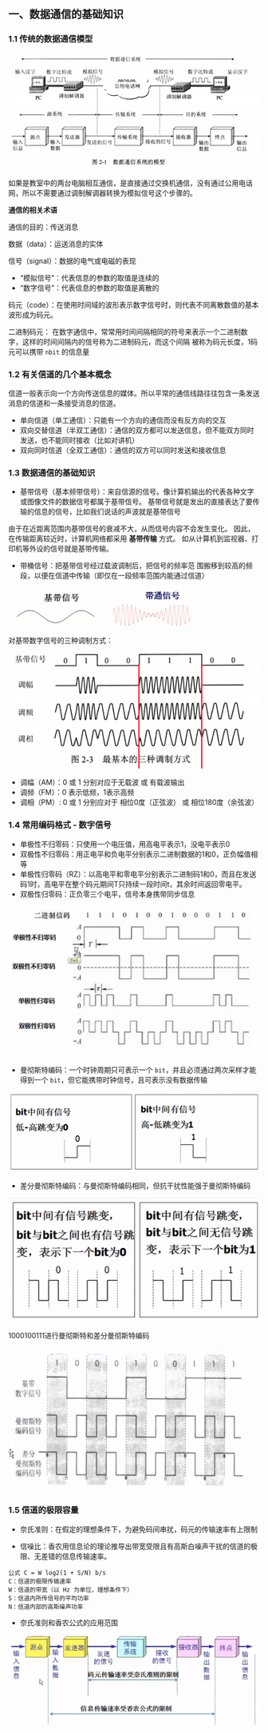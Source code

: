 ## 一、数据通信的基础知识

### 1.1 传统的数据通信模型

![computer-01.png](/doc/imgs/computer/computer-01.png)

如果是教室中的两台电脑相互通信，是直接通过交换机通信，没有通过公用电话网，所以不需要通过调制解调器转换为模拟信号这个步骤的。

**通信的相关术语**

通信的目的：传送消息

数据（data）：运送消息的实体

信号（signal）：数据的电气或电磁的表现
* “模拟信号”：代表信息的参数的取值是连续的
* “数字信号”：代表信息的参数的取值是离散的

码元（code）：在使用时间域的波形表示数字信号时，则代表不同离散数值的基本波形成为码元。

二进制码元： 在数字通信中，常常用时间间隔相同的符号来表示一个二进制数字，这样的时间间隔内的信号称为二进制码元，而这个间隔
被称为码元长度，1码元可以携带 `nbit` 的信息量

### 1.2 有关信道的几个基本概念

信道一般表示向一个方向传送信息的媒体。所以平常的通信线路往往包含一条发送消息的信道和一条接受消息的信道。

* 单向信道（单工通信）：只能有一个方向的通信而没有反方向的交互
* 双向交替信道（半双工通信）：通信的双方都可以发送信息，但不能双方同时发送，也不能同时接收（比如对讲机）
* 双向同时信道（全双工通信）：通信的双方可以同时发送和接收信息

### 1.3 数据通信的基础知识

* 基带信号（基本频带信号）：来自信源的信号。像计算机输出的代表各种文字或图像文件的数据信号都属于基带信号。
基带信号就是发出的直接表达了要传输的信息的信号，比如我们说话的声波就是基带信号

由于在近距离范围内基带信号的衰减不大，从而信号内容不会发生变化。
因此，在传输距离较近时，计算机网络都采用 **基带传输** 方式。
如从计算机到监视器、打印机等外设的信号就是基带传输。

* 带桶信号：把基带信号经过载波调制后，把信号的频率范 围搬移到较高的频段，以便在信道中传输（即仅在一段频率范围内能通过信道）

![computer-02.png](/doc/imgs/computer/computer-02.png)

对基带数字信号的三种调制方式：

![computer-03.png](/doc/imgs/computer/computer-03.png)

* 调幅（AM）：0 或 1 分别对应于无载波 或 有载波输出
* 调频（FM）：0 表示低频，1表示高频
* 调相（PM）: 0 或 1 分别应对于 相位0度（正弦波） 或 相位180度（余弦波）

### 1.4 常用编码格式 - 数字信号

* 单极性不归零码：只使用一个电压值，用高电平表示1，没电平表示0
* 双极性不归零码：用正电平和负电平分别表示二进制数据的1和0，正负幅值相等
* 单极性归零码（RZ）：以高电平和零电平分别表示二进制码1和0，而且在发送码1时，高电平在整个码元期间T只持续一段时间t，其余时间返回零电平。
* 双极性归零码：正负零三个电平，信号本身携带同步信息

![computer-04.png](/doc/imgs/computer/computer-04.png)

* 曼彻斯特编码：一个时钟周期只可表示一个 `bit`，并且必须通过两次采样才能得到一个 `bit`，但它能携带时钟信号，且可表示没有数据传输

![computer-06.png](/doc/imgs/computer/computer-06.png)

* 差分曼彻斯特编码：与曼彻斯特编码相同，但抗干扰性能强于曼彻斯特编码

![computer-07.png](/doc/imgs/computer/computer-07.png)


1000100111进行曼彻斯特和差分曼彻斯特编码

![computer-08.png](/doc/imgs/computer/computer-08.png)

### 1.5 信道的极限容量

* 奈氏准则：在假定的理想条件下，为避免码间串扰，码元的传输速率有上限制

* 信噪比：香农用信息论的理论推导出带宽受限且有高斯白噪声干扰的信道的极限、无差错的信息传输速率。

```
公式 C = W log2(1 + S/N) b/s
C：信道的极限传输速率
W：信道的带宽（以 Hz 为单位，理想条件下）
S：信道内所传信号的平均功率
N：信道内部的高斯噪声功率
``` 

* 奈氏准则和香农公式的应用范围

![computer-09.png](/doc/imgs/computer/computer-09.png)
 




